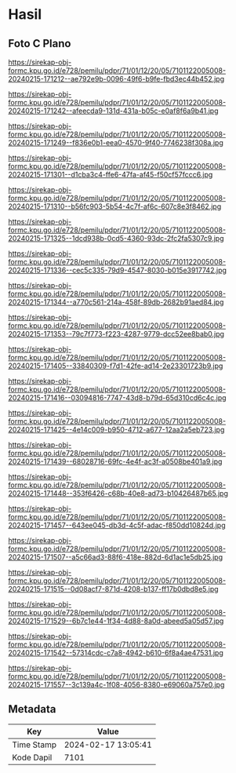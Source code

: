# Hasil

## Foto C Plano

https://sirekap-obj-formc.kpu.go.id/e728/pemilu/pdpr/71/01/12/20/05/7101122005008-20240215-171212--ae792e9b-0096-49f6-b9fe-fbd3ec44b452.jpg

https://sirekap-obj-formc.kpu.go.id/e728/pemilu/pdpr/71/01/12/20/05/7101122005008-20240215-171242--afeecda9-131d-431a-b05c-e0af8f6a9b41.jpg

https://sirekap-obj-formc.kpu.go.id/e728/pemilu/pdpr/71/01/12/20/05/7101122005008-20240215-171249--f836e0b1-eea0-4570-9f40-7746238f308a.jpg

https://sirekap-obj-formc.kpu.go.id/e728/pemilu/pdpr/71/01/12/20/05/7101122005008-20240215-171301--d1cba3c4-ffe6-47fa-af45-f50cf57fccc6.jpg

https://sirekap-obj-formc.kpu.go.id/e728/pemilu/pdpr/71/01/12/20/05/7101122005008-20240215-171310--b56fc903-5b54-4c7f-af6c-607c8e3f8462.jpg

https://sirekap-obj-formc.kpu.go.id/e728/pemilu/pdpr/71/01/12/20/05/7101122005008-20240215-171325--1dcd938b-0cd5-4360-93dc-2fc2fa5307c9.jpg

https://sirekap-obj-formc.kpu.go.id/e728/pemilu/pdpr/71/01/12/20/05/7101122005008-20240215-171336--cec5c335-79d9-4547-8030-b015e3917742.jpg

https://sirekap-obj-formc.kpu.go.id/e728/pemilu/pdpr/71/01/12/20/05/7101122005008-20240215-171344--a770c561-214a-458f-89db-2682b91aed84.jpg

https://sirekap-obj-formc.kpu.go.id/e728/pemilu/pdpr/71/01/12/20/05/7101122005008-20240215-171353--79c7f773-f223-4287-9779-dcc52ee8bab0.jpg

https://sirekap-obj-formc.kpu.go.id/e728/pemilu/pdpr/71/01/12/20/05/7101122005008-20240215-171405--33840309-f7d1-42fe-ad14-2e23301723b9.jpg

https://sirekap-obj-formc.kpu.go.id/e728/pemilu/pdpr/71/01/12/20/05/7101122005008-20240215-171416--03094816-7747-43d8-b79d-65d310cd6c4c.jpg

https://sirekap-obj-formc.kpu.go.id/e728/pemilu/pdpr/71/01/12/20/05/7101122005008-20240215-171425--4e14c009-b950-4712-a677-12aa2a5eb723.jpg

https://sirekap-obj-formc.kpu.go.id/e728/pemilu/pdpr/71/01/12/20/05/7101122005008-20240215-171439--68028716-69fc-4e4f-ac3f-a0508be401a9.jpg

https://sirekap-obj-formc.kpu.go.id/e728/pemilu/pdpr/71/01/12/20/05/7101122005008-20240215-171448--353f6426-c68b-40e8-ad73-b10426487b65.jpg

https://sirekap-obj-formc.kpu.go.id/e728/pemilu/pdpr/71/01/12/20/05/7101122005008-20240215-171457--643ee045-db3d-4c5f-adac-f850dd10824d.jpg

https://sirekap-obj-formc.kpu.go.id/e728/pemilu/pdpr/71/01/12/20/05/7101122005008-20240215-171507--a5c66ad3-88f6-418e-882d-6d1ac1e5db25.jpg

https://sirekap-obj-formc.kpu.go.id/e728/pemilu/pdpr/71/01/12/20/05/7101122005008-20240215-171515--0d08acf7-871d-4208-b137-ff17b0dbd8e5.jpg

https://sirekap-obj-formc.kpu.go.id/e728/pemilu/pdpr/71/01/12/20/05/7101122005008-20240215-171529--6b7c1e44-1f34-4d88-8a0d-abeed5a05d57.jpg

https://sirekap-obj-formc.kpu.go.id/e728/pemilu/pdpr/71/01/12/20/05/7101122005008-20240215-171542--57314cdc-c7a8-4942-b610-6f8a4ae47531.jpg

https://sirekap-obj-formc.kpu.go.id/e728/pemilu/pdpr/71/01/12/20/05/7101122005008-20240215-171557--3c139a4c-1f08-4056-8380-e69060a757e0.jpg


## Metadata

| Key        | Value               |
| ---------- | ------------------- |
| Time Stamp | 2024-02-17 13:05:41 |
| Kode Dapil | 7101                |



